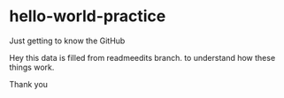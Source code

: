 # hello-world-practice
Just getting to know the GitHub

Hey this data is filled from readmeedits branch. to understand how these things work. 

Thank you 
